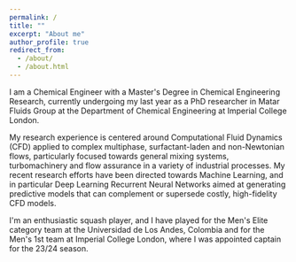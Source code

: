 ```yaml
---
permalink: /
title: ""
excerpt: "About me"
author_profile: true
redirect_from: 
  - /about/
  - /about.html
---
```


I am a Chemical Engineer with a Master's Degree in Chemical Engineering Research, currently undergoing my last year as a PhD researcher in Matar Fluids Group at the Department of Chemical Engineering at Imperial College London.

 My research experience is centered around Computational Fluid Dynamics (CFD) applied to complex multiphase, surfactant-laden and non-Newtonian flows, particularly focused towards general mixing systems, turbomachinery and flow assurance in a variety of industrial processes. My recent research efforts have been directed towards Machine Learning, and in particular Deep Learning Recurrent Neural Networks aimed at generating predictive models that can complement or supersede costly, high-fidelity CFD models. 

 I'm an enthusiastic squash player, and I have played for the Men's Elite category team at the Universidad de Los Andes, Colombia and for the Men's 1st team at Imperial College London, where I was appointed captain for the 23/24 season. 
